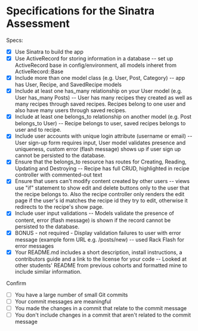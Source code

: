 # Specifications for the Sinatra Assessment

Specs:
- [x] Use Sinatra to build the app
- [X] Use ActiveRecord for storing information in a database -- set up ActiveRecord base in config/environment, all models inheret from ActiveRecord::Base
- [X] Include more than one model class (e.g. User, Post, Category) -- app has User, Recipe, and SavedRecipe models
- [X] Include at least one has_many relationship on your User model (e.g. User has_many Posts) -- User has many recipes they created as well as many recipes through saved recipes. Recipes belong to one user and also have many users through saved recipes.
- [X] Include at least one belongs_to relationship on another model (e.g. Post belongs_to User) -- Recipe belongs to user, saved recipes belongs to user and to recipe.
- [X] Include user accounts with unique login attribute (username or email) -- User sign-up form requires input, User model validates presence and uniqueness, custom error (flash message) shows up if user sign up cannot be persisted to the database.
- [X] Ensure that the belongs_to resource has routes for Creating, Reading, Updating and Destroying -- Recipe has full CRUD, highlighted in recipe controller with commented-out text
- [X] Ensure that users can't modify content created by other users -- views use "if" statement to show edit and delete buttons only to the user that the recipe belongs to. Also the recipe controller only renders the edit page if the user's id matches the recipe id they try to edit, otherwise it redirects to the recipe's show page.
- [X] Include user input validations -- Models validate the presence of content, error (flash message) is shown if the record cannot be persisted to the database.
- [X] BONUS - not required - Display validation failures to user with error message (example form URL e.g. /posts/new) -- used Rack Flash for error messages
- [X] Your README.md includes a short description, install instructions, a contributors guide and a link to the license for your code -- Looked at other students' README from previous cohorts and formatted mine to include similar information.

Confirm
- [ ] You have a large number of small Git commits
- [ ] Your commit messages are meaningful
- [ ] You made the changes in a commit that relate to the commit message
- [ ] You don't include changes in a commit that aren't related to the commit message